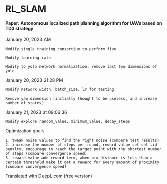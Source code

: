 # RL_SLAM

#### Paper: Autonomous localized path planning algorithm for UAVs based on TD3 strategy

January 20, 2023 AM

	Modify single training consortium to perform five

	Modify learning rate

	Modify to yolo network normalization, remove last two dimensions of yolo

January 20, 2023 21:28 PM

	Modify network width, batch_size, lr for testing

	Remove yaw dimension (initially thought to be useless, and increase number of states)

January 21, 2023 at 09:06:36

    Modify explore random_value, minimum_value, decay_steps

Optimization goals

    1. tweak noise values to find the right noise (compare test results)
    2. increase the number of steps per round, reward value set self.id penalty, encourage to reach the target point with the shortest number of steps (compare convergence speed)
    3. reward value add reward term, when pix_distance is less than a certain threshold make it get a reward for every amount of proximity (compare convergence speed)

Translated with DeepL.com (free version)